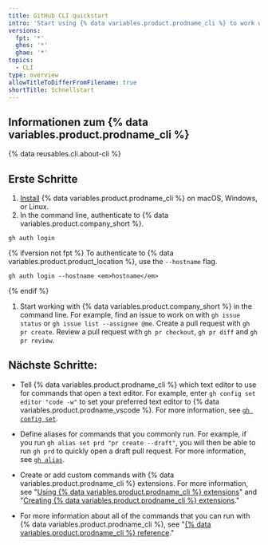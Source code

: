 ```yaml
---
title: GitHub CLI quickstart
intro: 'Start using {% data variables.product.prodname_cli %} to work with {% data variables.product.company_short %} in the command line.'
versions:
  fpt: '*'
  ghes: '*'
  ghae: '*'
topics:
  - CLI
type: overview
allowTitleToDifferFromFilename: true
shortTitle: Schnellstart
---
```


## Informationen zum {% data variables.product.prodname_cli %}

{% data reusables.cli.about-cli %}

## Erste Schritte

1. [Install](https://github.com/cli/cli#installation) {% data variables.product.prodname_cli %} on macOS, Windows, or Linux.
1. In the command line, authenticate to {% data variables.product.company_short %}.

  ```shell
  gh auth login
  ```

  {% ifversion not fpt %}
  To authenticate to {% data variables.product.product_location %}, use the `--hostname` flag.

  ```shell
  gh auth login --hostname <em>hostname</em>
  ```

  {% endif %}
1. Start working with {% data variables.product.company_short %} in the command line. For example, find an issue to work on with `gh issue status` or `gh issue list --assignee @me`. Create a pull request with `gh pr create`. Review a pull request with `gh pr checkout`, `gh pr diff` and `gh pr review`.

## Nächste Schritte:

- Tell {% data variables.product.prodname_cli %} which text editor to use for commands that open a text editor. For example, enter `gh config set editor "code -w"` to set your preferred text editor to {% data variables.product.prodname_vscode %}. For more information, see [`gh config set`](https://cli.github.com/manual/gh_config_set).

- Define aliases for commands that you commonly run. For example, if you run `gh alias set prd "pr create --draft"`, you will then be able to run `gh prd` to quickly open a draft pull request. For more information, see [`gh alias`](https://cli.github.com/manual/gh_alias).

- Create or add custom commands with {% data variables.product.prodname_cli %} extensions. For more information, see "[Using {% data variables.product.prodname_cli %} extensions](/github-cli/github-cli/using-github-cli-extensions)" and "[Creating {% data variables.product.prodname_cli %} extensions](/github-cli/github-cli/creating-github-cli-extensions)."

- For more information about all of the commands that you can run with {% data variables.product.prodname_cli %}, see "[{% data variables.product.prodname_cli %} reference](/github-cli/github-cli/github-cli-reference)."
